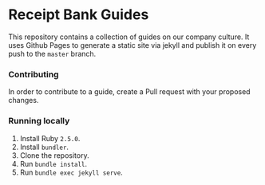 # Receipt Bank Guides

This repository contains a collection of guides on our company culture. It uses Github Pages to
generate a static site via jekyll and publish it on every push to the `master` branch.

### Contributing

In order to contribute to a guide, create a Pull request with your proposed changes.

### Running locally

1. Install Ruby `2.5.0`.
1. Install `bundler`.
1. Clone the repository.
1. Run `bundle install`.
1. Run `bundle exec jekyll serve`.
